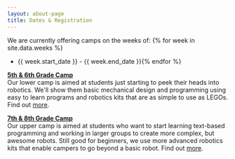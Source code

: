 ```yaml
---
layout: about-page
title: Dates & Registration
---
```


We are currently offering camps on the weeks of:
{% for week in site.data.weeks %}
- {{ week.start_date }} - {{ week.end_date }}{% endfor %}

**[5th &amp; 6th Grade Camp](/camp/lower/)**  
Our lower camp is aimed at students just starting to peek their heads into robotics. We'll show them basic mechanical design and programming using easy to learn programs and robotics kits that are as simple to use as LEGOs. Find out [more](/camp/lower/).

**[7th &amp; 8th Grade Camp](/camp/upper/)**  
Our upper camp is aimed at students who want to start learning text-based programming and working in larger groups to create more complex, but awesome robots. Still good for beginners, we use more advanced robotics kits that enable campers to go beyond a basic robot.  Find out [more](/camp/upper/).
